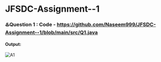 # JFSDC-Assignment--1

###  ♨️Question 1 : Code - https://github.com/Naseem999/JFSDC-Assignment--1/blob/main/src/Q1.java
#### Output:
![A1](https://user-images.githubusercontent.com/115579112/197701468-b3bc08b6-6a20-4e18-8215-f9b6a7ac43d9.JPG)
